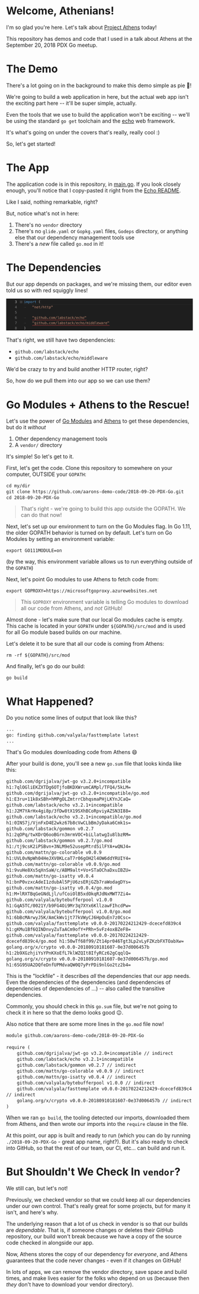# Welcome, Athenians!

I'm so glad you're here. Let's talk about [Project Athens](https://github.com/gomods/athens) today!

This repository has demos and code that I used in a talk about Athens at
the September 20, 2018 PDX Go meetup.

# The Demo

There's a lot going on in the background to make this demo simple as pie :pie:!

We're going to build a web application in here, but the actual web app
isn't the exciting part here -- it'll be super simple, actually.

Even the tools that we use to build the application won't be exciting --
we'll be using the standard `go get` toolchain and the
[echo](https://github.com/labstack/echo) web framework.

It's what's going on under the covers that's really, really cool :)

So, let's get started!

# The App

The application code is in this repository, in [main.go](./main.go).
If you look closely enough, you'll notice that I copy-pasted it right from the 
[Echo README](https://github.com/labstack/echo/tree/a2d4cb9c7a629e2ee21861501690741d2374de10#example).

Like I said, nothing remarkable, right?

But, notice what's not in here:

1. There's no `vendor` directory
2. There's no `glide.yaml` or `Gopkg.yaml` files, `Godeps` directory, or 
anything else that our dependency management tools use
3. There's a _new_ file called `go.mod` in it!

# The Dependencies

But our app depends on packages, and we're missing them, our editor even 
told us so with red squiggly lines!

![missing deps](/images/missing-imports.png)

That's right, we still have two dependencies:

- `github.com/labstack/echo`
- `github.com/labstack/echo/middleware`

We'd be crazy to try and build another HTTP router, right?

So, how do we pull them into our app so we can use them?

# Go Modules + Athens to the Rescue!

Let's use the power of [Go Modules](https://cda.ms/FN) and 
[Athens](https://cda.ms/FW) to get these dependencies, but do it _without_

1. Other dependency management tools
2. A `vendor/` directory

It's simple! So let's get to it.

First, let's get the code. Clone this repository to somewhere on your computer,
OUTSIDE your `GOPATH`:

```console
cd my/dir
git clone https://github.com/aarons-demo-code/2018-09-20-PDX-Go.git
cd 2018-09-20-PDX-Go
```

>That's right - we're going to build this app outside the GOPATH. We can do that now!

Next, let's set up our environment to turn on the Go Modules flag. In Go
1.11, the older GOPATH behavior is turned on by default. Let's turn on Go
Modules by setting an environment variable:

```console
export GO111MODULE=on
```

(by the way, this environment variable allows us to run everything outside 
of the `GOPATH`)

Next, let's point Go modules to use Athens to fetch code from:

```console
export GOPROXY=https://microsoftgoproxy.azurewebsites.net
```

>This `GOPROXY` environment variable is telling Go modules to download all our code from Athens, and _not_ GitHub!

Almost done - let's make sure that our local Go modules cache is empty. This
cache is located in your `GOPATH` under `${GOPATH}/src/mod` and is used
for all Go module based builds on our machine.

Let's delete it to be sure that all our code is coming from Athens:

```console
rm -rf ${GOPATH}/src/mod
```

And finally, let's go do our build:

```
go build
```

# What Happened?

Do you notice some lines of output that look like this?

```console
...
go: finding github.com/valyala/fasttemplate latest
...
```

That's Go modules downloading code from Athens :smile:

After your build is done, you'll see a new `go.sum` file that looks
kinda like this:

```console
github.com/dgrijalva/jwt-go v3.2.0+incompatible h1:7qlOGliEKZXTDg6OTjfoBKDXWrumCAMpl/TFQ4/5kLM=
github.com/dgrijalva/jwt-go v3.2.0+incompatible/go.mod h1:E3ru+11k8xSBh+hMPgOLZmtrrCbhqsmaPHjLKYnJCaQ=
github.com/labstack/echo v3.2.1+incompatible h1:J2M7YArHx4gi8p/3fDw8tX19SXhBCoRpviyAZSN3I88=
github.com/labstack/echo v3.2.1+incompatible/go.mod h1:0INS7j/VjnFxD4E2wkz67b8cVwCLbBmJyDaka6Cmk1s=
github.com/labstack/gommon v0.2.7 h1:2qOPq/twXDrQ6ooBGrn3mrmVOC+biLlatwgIu8lbzRM=
github.com/labstack/gommon v0.2.7/go.mod h1:/tj9csK2iPSBvn+3NLM9e52usepMtrd5ilFYA+wQNJ4=
github.com/mattn/go-colorable v0.0.9 h1:UVL0vNpWh04HeJXV0KLcaT7r06gOH2l4OW6ddYRUIY4=
github.com/mattn/go-colorable v0.0.9/go.mod h1:9vuHe8Xs5qXnSaW/c/ABM9alt+Vo+STaOChaDxuIBZU=
github.com/mattn/go-isatty v0.0.4 h1:bnP0vzxcAdeI1zdubAl5PjU6zsERjGZb7raWodagDYs=
github.com/mattn/go-isatty v0.0.4/go.mod h1:M+lRXTBqGeGNdLjl/ufCoiOlB5xdOkqRJdNxMWT7Zi4=
github.com/valyala/bytebufferpool v1.0.0 h1:GqA5TC/0021Y/b9FG4Oi9Mr3q7XYx6KllzawFIhcdPw=
github.com/valyala/bytebufferpool v1.0.0/go.mod h1:6bBcMArwyJ5K/AmCkWv1jt77kVWyCJ6HpOuEn7z0Csc=
github.com/valyala/fasttemplate v0.0.0-20170224212429-dcecefd839c4 h1:gKMu1Bf6QINDnvyZuTaACm9ofY+PRh+5vFz4oxBZeF8=
github.com/valyala/fasttemplate v0.0.0-20170224212429-dcecefd839c4/go.mod h1:50wTf68f99/Zt14pr046Tgt3Lp2vLyFZKzbFXTOabXw=
golang.org/x/crypto v0.0.0-20180910181607-0e37d006457b h1:2b9XGzhjiYsYPnKXoEfL7klWZQIt8IfyRCz62gCqqlQ=
golang.org/x/crypto v0.0.0-20180910181607-0e37d006457b/go.mod h1:6SG95UA2DQfeDnfUPMdvaQW0Q7yPrPDi9nlGo2tz2b4=
```

This is the "lockfile" - it describes _all_ the dependencies that our
app needs. Even the dependencies of the dependencies (and dependencies of dependencies of dependencies of ...) -- also called the transitive dependencies.

Commonly, you should check in this `go.sum` file, but we're not going
to check it in here so that the demo looks good :wink:.

Also notice that there are some more lines in the `go.mod` file now!

```console
module github.com/aarons-demo-code/2018-09-20-PDX-Go

require (
	github.com/dgrijalva/jwt-go v3.2.0+incompatible // indirect
	github.com/labstack/echo v3.2.1+incompatible
	github.com/labstack/gommon v0.2.7 // indirect
	github.com/mattn/go-colorable v0.0.9 // indirect
	github.com/mattn/go-isatty v0.0.4 // indirect
	github.com/valyala/bytebufferpool v1.0.0 // indirect
	github.com/valyala/fasttemplate v0.0.0-20170224212429-dcecefd839c4 // indirect
	golang.org/x/crypto v0.0.0-20180910181607-0e37d006457b // indirect
)
```

When we ran `go build`, the tooling detected our imports, downloaded them from
Athens, and then wrote our imports into the `require` clause in the file.

At this point, our app is built and ready to run 
(which you can do by running `./2018-09-20-PDX-Go` - great app name, right?). 
But it's also ready to check into GitHub, so that the rest of our team, our CI,
etc... can build and run it.

# But Shouldn't We Check In `vendor`?

We still can, but let's not!

Previously, we checked vendor so that we could keep all our dependencies
under our own control. That's really great for some projects, but for many
it isn't, and here's why.

The underlying reason that a lot of us check in vendor is so that our builds
are _dependable_. That is, if someone changes or deletes their GitHub 
repository, our build won't break because we have a copy of the source code
checked in alongside our app.

Now, Athens stores the copy of our dependency for _everyone_, and Athens 
guarantees that the code never changes - even if it changes on GitHub!

In lots of apps, we can remove the vendor directory, save space and 
build times, and make lives easier for the folks who depend on us (because 
then _they_ don't have to download your vendor directory).

